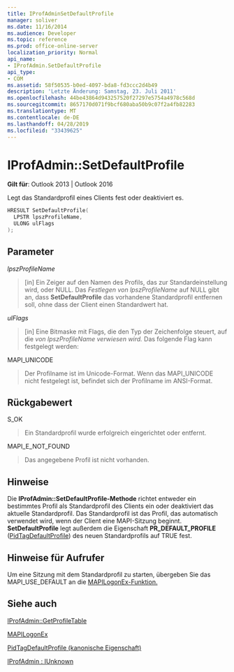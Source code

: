 ```yaml
---
title: IProfAdminSetDefaultProfile
manager: soliver
ms.date: 11/16/2014
ms.audience: Developer
ms.topic: reference
ms.prod: office-online-server
localization_priority: Normal
api_name:
- IProfAdmin.SetDefaultProfile
api_type:
- COM
ms.assetid: 58f50535-b0ed-4097-bda8-fd3ccc2d4b49
description: 'Letzte Änderung: Samstag, 23. Juli 2011'
ms.openlocfilehash: 44be43864d943257520f27297e5754a4978c568d
ms.sourcegitcommit: 8657170d071f9bcf680aba50b9c07f2a4fb82283
ms.translationtype: MT
ms.contentlocale: de-DE
ms.lasthandoff: 04/28/2019
ms.locfileid: "33439625"
---
```

# <a name="iprofadminsetdefaultprofile"></a>IProfAdmin::SetDefaultProfile

  
  
**Gilt für**: Outlook 2013 | Outlook 2016 
  
Legt das Standardprofil eines Clients fest oder deaktiviert es.
  
```cpp
HRESULT SetDefaultProfile(
  LPSTR lpszProfileName,
  ULONG ulFlags
);
```

## <a name="parameters"></a>Parameter

 _lpszProfileName_
  
> [in] Ein Zeiger auf den Namen des Profils, das zur Standardeinstellung wird, oder NULL. Das  _Festlegen von lpszProfileName_ auf NULL gibt an, dass **SetDefaultProfile** das vorhandene Standardprofil entfernen soll, ohne dass der Client einen Standardwert hat. 
    
 _ulFlags_
  
> [in] Eine Bitmaske mit Flags, die den Typ der Zeichenfolge steuert, auf die _von lpszProfileName verwiesen wird._ Das folgende Flag kann festgelegt werden:
    
MAPI_UNICODE 
  
> Der Profilname ist im Unicode-Format. Wenn das MAPI_UNICODE nicht festgelegt ist, befindet sich der Profilname im ANSI-Format.
    
## <a name="return-value"></a>Rückgabewert

S_OK 
  
> Ein Standardprofil wurde erfolgreich eingerichtet oder entfernt.
    
MAPI_E_NOT_FOUND 
  
> Das angegebene Profil ist nicht vorhanden.
    
## <a name="remarks"></a>Hinweise

Die **IProfAdmin::SetDefaultProfile-Methode** richtet entweder ein bestimmtes Profil als Standardprofil des Clients ein oder deaktiviert das aktuelle Standardprofil. Das Standardprofil ist das Profil, das automatisch verwendet wird, wenn der Client eine MAPI-Sitzung beginnt. **SetDefaultProfile** legt außerdem die Eigenschaft **PR_DEFAULT_PROFILE** ([PidTagDefaultProfile](pidtagdefaultprofile-canonical-property.md)) des neuen Standardprofils auf TRUE fest.
  
## <a name="notes-to-callers"></a>Hinweise für Aufrufer

Um eine Sitzung mit dem Standardprofil zu starten, übergeben Sie das MAPI_USE_DEFAULT an die [MAPILogonEx-Funktion.](mapilogonex.md) 
  
## <a name="see-also"></a>Siehe auch



[IProfAdmin::GetProfileTable](iprofadmin-getprofiletable.md)
  
[MAPILogonEx](mapilogonex.md)
  
[PidTagDefaultProfile (kanonische Eigenschaft)](pidtagdefaultprofile-canonical-property.md)
  
[IProfAdmin : IUnknown](iprofadminiunknown.md)

